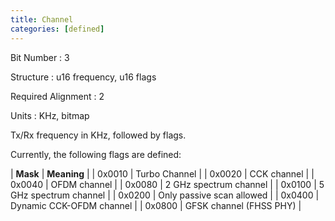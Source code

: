 ```yaml
---
title: Channel
categories: [defined]
---
```

Bit Number
: 3

Structure
: u16 frequency, u16 flags

Required Alignment
: 2

Units
: KHz, bitmap

Tx/Rx frequency in KHz, followed by flags.

Currently, the following flags are defined:


| **Mask** | **Meaning** |
| 0x0010 | Turbo Channel |
| 0x0020 | CCK channel |
| 0x0040 | OFDM channel |
| 0x0080 | 2 GHz spectrum channel |
| 0x0100 | 5 GHz spectrum channel |
| 0x0200 | Only passive scan allowed |
| 0x0400 | Dynamic CCK-OFDM channel |
| 0x0800 | GFSK channel (FHSS PHY) |
